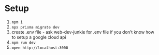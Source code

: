 # Setup

1. `npm i`
2. `npx prisma migrate dev`
3. create .env file - ask web-dev-junkie for .env file if you don't know how to setup a google cloud api
4. `npm run dev`
5. `open http://localhost:3000`

